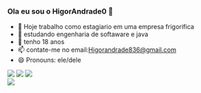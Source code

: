 ### Ola eu sou o HigorAndrade0 👋
- 🔭 Hoje trabalho como estagiario em uma empresa frigorifica
- 🌱 estudando engenharia de softaware e java
- 💬 tenho 18 anos
-  📫 contate-me no email:Higorandrade836@gmail.com
- 😄 Pronouns: ele/dele

<div> 
  <a href="https://www.instagram.com/higorandrade_10/" target="_blank"><img src="https://img.shields.io/badge/-Instagram-%23E4405F?style=for-the-badge&logo=instagram&logoColor=white" target="_blank"></a>
  <a href = "mailto:higorandrade836@gmail.com"><img src="https://img.shields.io/badge/-Gmail-%23333?style=for-the-badge&logo=gmail&logoColor=white" target="_blank"></a>
  <a href="https://www.linkedin.com/in/higor-andrade-66a27324a" target="_blank"><img src="https://img.shields.io/badge/-LinkedIn-%230077B5?style=for-the-badge&logo=linkedin&logoColor=white" target="_blank"></a> 
</div>


<picture>
  <source
    srcset="https://github-readme-stats.vercel.app/api?username=HigorAndrade0&show_icons=true&theme=radical"
    media="(prefers-color-scheme: dark)"
  />
  <source
    srcset="https://github-readme-stats.vercel.app/api?username=HigorAndrade0&show_icons=true"
    media="(prefers-color-scheme: light), (prefers-color-scheme: no-preference)"
  />
  <img src="https://github-readme-stats.vercel.app/api?username=HigorAndrade0&show_icons=true" />
</picture>

